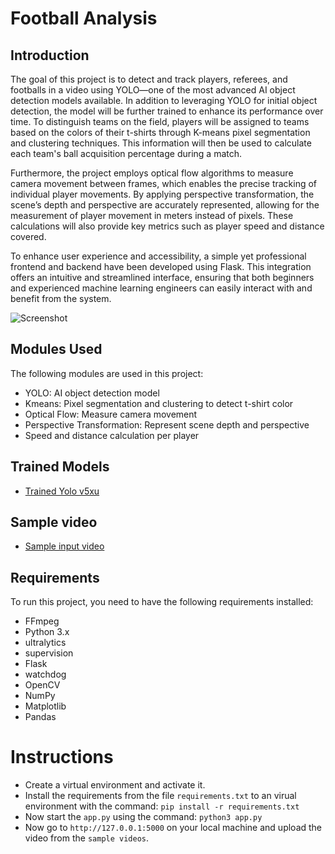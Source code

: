 # Football Analysis

## Introduction
The goal of this project is to detect and track players, referees, and footballs in a video using YOLO—one of the most advanced AI object detection models available. In addition to leveraging YOLO for initial object detection, the model will be further trained to enhance its performance over time. To distinguish teams on the field, players will be assigned to teams based on the colors of their t-shirts through K-means pixel segmentation and clustering techniques. This information will then be used to calculate each team's ball acquisition percentage during a match.

Furthermore, the project employs optical flow algorithms to measure camera movement between frames, which enables the precise tracking of individual player movements. By applying perspective transformation, the scene’s depth and perspective are accurately represented, allowing for the measurement of player movement in meters instead of pixels. These calculations will also provide key metrics such as player speed and distance covered.

To enhance user experience and accessibility, a simple yet professional frontend and backend have been developed using Flask. This integration offers an intuitive and streamlined interface, ensuring that both beginners and experienced machine learning engineers can easily interact with and benefit from the system.

![Screenshot](output_videos/screenshot.png)

## Modules Used
The following modules are used in this project:
- YOLO: AI object detection model
- Kmeans: Pixel segmentation and clustering to detect t-shirt color
- Optical Flow: Measure camera movement
- Perspective Transformation: Represent scene depth and perspective
- Speed and distance calculation per player

## Trained Models
- [Trained Yolo v5xu](https://drive.google.com/drive/folders/1tS4um8lus-l4OJ5DOA04bYQrIJsrBK8Q?usp=sharing)

## Sample video
-  [Sample input video](https://drive.google.com/drive/folders/1bgE6JcS-VgFr3FsZl8BfevK-o4hE3OPH?usp=sharing)

## Requirements
To run this project, you need to have the following requirements installed:
- FFmpeg
- Python 3.x
- ultralytics
- supervision
- Flask
- watchdog
- OpenCV
- NumPy
- Matplotlib
- Pandas

# Instructions
- Create a virtual environment and activate it.
- Install the requirements from the file `requirements.txt` to an virual environment with the command:
  `pip install -r requirements.txt`
- Now start the `app.py` using the command:
  `python3 app.py`
- Now go to `http://127.0.0.1:5000` on your local machine and upload the video from the `sample videos`.